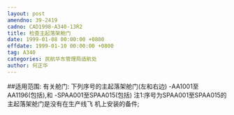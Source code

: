 ```yaml
---
layout: post
amendno: 39-2419
cadno: CAD1998-A340-13R2
title: 检查主起落架舱门
date: 1999-01-08 00:00:00 +0800
effdate: 1999-01-10 00:00:00 +0800
tag: A340
categories: 民航华东管理局适航处
author: 何正华
---
```


##适用范围:
有关舱门:     下列序号的主起落架舱门(左和右边)     -AA1001至AA1196(包括),和     -SPAA001至SPAA015(包括)     注1:序号为SPAA001至SPAA015的主起落架舱门是没有在生产线飞
机上安装的备件;

